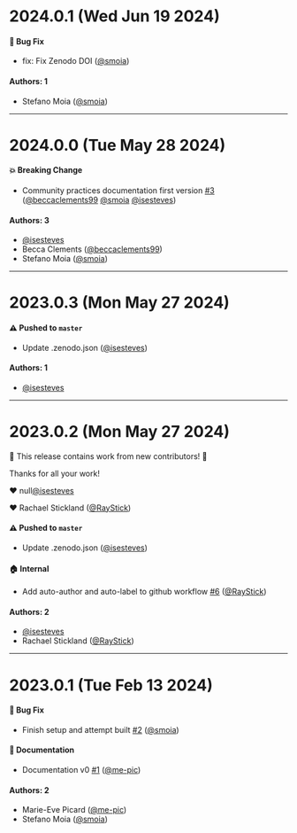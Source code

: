 # 2024.0.1 (Wed Jun 19 2024)

#### 🐛 Bug Fix

- fix: Fix Zenodo DOI ([@smoia](https://github.com/smoia))

#### Authors: 1

- Stefano Moia ([@smoia](https://github.com/smoia))

---

# 2024.0.0 (Tue May 28 2024)

#### 💥 Breaking Change

- Community practices documentation first version [#3](https://github.com/physiopy/physiopy-community-guidelines/pull/3) ([@beccaclements99](https://github.com/beccaclements99) [@smoia](https://github.com/smoia) [@isesteves](https://github.com/isesteves))

#### Authors: 3

- [@isesteves](https://github.com/isesteves)
- Becca Clements ([@beccaclements99](https://github.com/beccaclements99))
- Stefano Moia ([@smoia](https://github.com/smoia))

---

# 2023.0.3 (Mon May 27 2024)

#### ⚠️ Pushed to `master`

- Update .zenodo.json ([@isesteves](https://github.com/isesteves))

#### Authors: 1

- [@isesteves](https://github.com/isesteves)

---

# 2023.0.2 (Mon May 27 2024)

:tada: This release contains work from new contributors! :tada:

Thanks for all your work!

:heart: null[@isesteves](https://github.com/isesteves)

:heart: Rachael Stickland ([@RayStick](https://github.com/RayStick))

#### ⚠️ Pushed to `master`

- Update .zenodo.json ([@isesteves](https://github.com/isesteves))

#### 🏠 Internal

- Add auto-author and auto-label to github workflow [#6](https://github.com/physiopy/physiopy-community-guidelines/pull/6) ([@RayStick](https://github.com/RayStick))

#### Authors: 2

- [@isesteves](https://github.com/isesteves)
- Rachael Stickland ([@RayStick](https://github.com/RayStick))

---

# 2023.0.1 (Tue Feb 13 2024)

#### 🐛 Bug Fix

- Finish setup and attempt built [#2](https://github.com/physiopy/physiopy-community-guidelines/pull/2) ([@smoia](https://github.com/smoia))

#### 📝 Documentation

- Documentation v0 [#1](https://github.com/physiopy/physiopy-community-guidelines/pull/1) ([@me-pic](https://github.com/me-pic))

#### Authors: 2

- Marie-Eve Picard ([@me-pic](https://github.com/me-pic))
- Stefano Moia ([@smoia](https://github.com/smoia))
